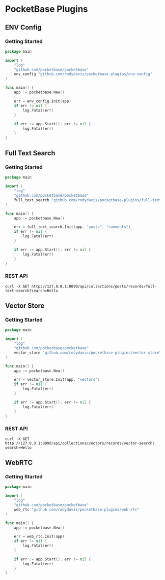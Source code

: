 # PocketBase Plugins

## ENV Config

### Getting Started

```go
package main

import (
    "log"
    "github.com/pocketbase/pocketbase"
    env_config "github.com/rodydavis/pocketbase-plugins/env-config"
)

func main() {
	app := pocketbase.New()

	err = env_config.Init(app)
	if err != nil {
		log.Fatal(err)
	}
    
    if err := app.Start(); err != nil {
		log.Fatal(err)
	}
}
```

## Full Text Search

### Getting Started

```go
package main

import (
    "log"
    "github.com/pocketbase/pocketbase"
    full_text_search "github.com/rodydavis/pocketbase-plugins/full-text-search"
)

func main() {
	app := pocketbase.New()

	err = full_text_search.Init(app, "posts", "comments")
	if err != nil {
		log.Fatal(err)
	}

    if err := app.Start(); err != nil {
		log.Fatal(err)
	}
}
```

### REST API

```curl
curl -X GET http://127.0.0.1:8090/api/collections/posts/records/full-text-search?search=Hello
```

## Vector Store

### Getting Started

```go
package main

import (
    "log"
    "github.com/pocketbase/pocketbase"
    vector_store "github.com/rodydavis/pocketbase-plugins/vector-store"
)

func main() {
	app := pocketbase.New()

	err = vector_store.Init(app, "vectors")
	if err != nil {
		log.Fatal(err)
	}

    if err := app.Start(); err != nil {
		log.Fatal(err)
	}
}
```

### REST API

```curl
curl -X GET http://127.0.0.1:8090/api/collections/vectors/records/vector-search?search=Hello
```

## WebRTC

### Getting Started

```go
package main

import (
    "log"
    "github.com/pocketbase/pocketbase"
    web_rtc "github.com/rodydavis/pocketbase-plugins/web-rtc"
)

func main() {
	app := pocketbase.New()

	err = web_rtc.Init(app)
	if err != nil {
		log.Fatal(err)
	}

    if err := app.Start(); err != nil {
		log.Fatal(err)
	}
}
```
